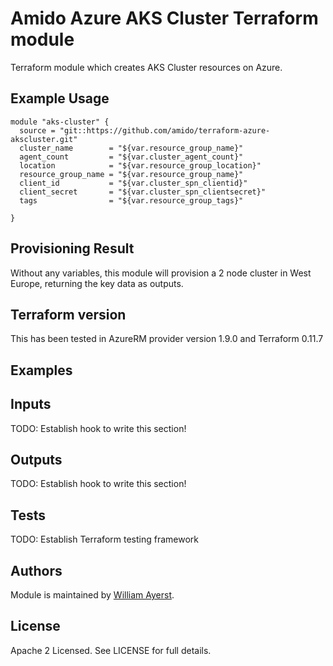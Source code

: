 # Amido Azure AKS Cluster Terraform module


Terraform module which creates AKS Cluster resources on Azure.

## Example Usage

```hcl
module "aks-cluster" {
  source = "git::https://github.com/amido/terraform-azure-akscluster.git"
  cluster_name        = "${var.resource_group_name}"
  agent_count         = "${var.cluster_agent_count}"
  location            = "${var.resource_group_location}"
  resource_group_name = "${var.resource_group_name}"
  client_id           = "${var.cluster_spn_clientid}"
  client_secret       = "${var.cluster_spn_clientsecret}"
  tags                = "${var.resource_group_tags}"
  
}
```

## Provisioning Result

Without any variables, this module will provision a 2 node cluster in West Europe, returning the key data as outputs.

## Terraform version

This has been tested in AzureRM provider version 1.9.0 and Terraform 0.11.7

## Examples

<!-- BEGINNING OF PRE-COMMIT-TERRAFORM DOCS HOOK -->

## Inputs

TODO: Establish hook to write this section!

## Outputs

TODO: Establish hook to write this section!

<!-- END OF PRE-COMMIT-TERRAFORM DOCS HOOK -->

## Tests

TODO: Establish Terraform testing framework


## Authors

Module is maintained by [William Ayerst](https://github.com/williamayerst).

## License

Apache 2 Licensed. See LICENSE for full details.

